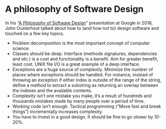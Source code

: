 <!--
tags:
  - worth-watching
  - computer-science
description: Notes on how to (and how to not) design software.
share-image: og-preview.png
gh-issue-id: 40
-->

# A philosophy of Software Design

In his “[A Philosophy of Software Design](https://www.youtube.com/watch?v=bmSAYlu0NcY)” presentation at Google in 2018, John Ousterhout talked about how to (and how not to) design software and touched on a few key topics.

- Problem decomposition is the most important concept of computer science.
- Classes should be deep. Interface (methods signatures, dependencies and etc.) is a cost and functionality is a benefit. Aim for greater benefit, least cost. UNIX file I/O is a great example of a deep interface.
- Exceptions are a huge source of complexity. Minimize the number of places where exceptions should be handled. For instance, instead of throwing an exception if either index is outside of the range of the string, define a method to extract a substring as returning an overlap between the indexes and the available contents.
- Complexity isn’t one mistake you make, it’s a result of hundreds and thousands mistakes made by many people over a period of time.
- Working code isn’t enough. Tactical programming (“Move fast and break things”) incrementally increases complexity.
- You have to invest in a good design. It should be fine to go slower by 10-20%.

<!--: class="post__content-list" -->
